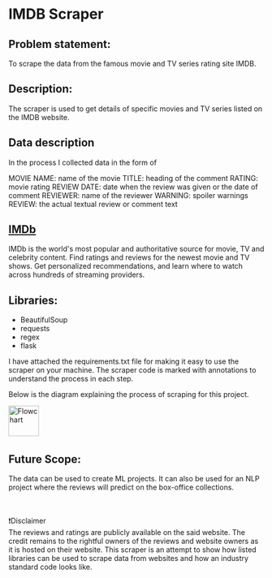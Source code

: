 # IMDB Scraper

## Problem statement:
To scrape the data from the famous movie and TV series rating site IMDB.

## Description:
The scraper is used to get details of specific movies and TV series listed on the IMDB website.

## Data description
In the process I collected data in the form of 

MOVIE NAME: name of the movie
TITLE: heading of the comment
RATING: movie rating
REVIEW DATE: date when the review was given or the date of comment
REVIEWER: name of the reviewer
WARNING: spoiler warnings 
REVIEW: the actual textual review or comment text

## [IMDb](https://www.imdb.com/)
IMDb is the world's most popular and authoritative source for movie, TV and celebrity content. Find ratings and reviews for the newest movie and TV shows. Get personalized recommendations, and learn where to watch across hundreds of streaming providers.

## Libraries: 
* BeautifulSoup
* requests
* regex
* flask

I have attached the requirements.txt file for making it easy to use the scraper on your machine.
The scraper code is marked with annotations to understand the process in each step.

Below is the diagram explaining the process of scraping for this project.

<div>
  <a><img src="file:///G:/ML%20Study/ineuron/Practice/IMDB%20Scraper/flowchart.svg" title="ScraperFlow" alt="Flowchart" width="60" height="60"/></a>&nbsp;
</div>
  
## Future Scope:
The data can be used to create ML projects. It can also be used for an NLP project where the reviews will predict on the box-office collections.</br>
</br>
</br>


:exclamation:Disclaimer</br>
The reviews and ratings are publicly available on the said website. The credit remains to the rightful owners of the reviews and website owners as it is hosted on their website. This scraper is an attempt to show how listed libraries can be used to scrape data from websites and how an industry standard code looks like.
